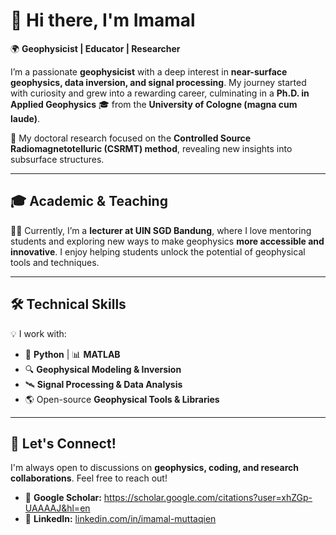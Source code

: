 # 👋 Hi there, I'm Imamal

🌍 **Geophysicist | Educator | Researcher**  

I’m a passionate **geophysicist** with a deep interest in **near-surface geophysics, data inversion, and signal processing**. My journey started with curiosity and grew into a rewarding career, culminating in a **Ph.D. in Applied Geophysics** 🎓 from the **University of Cologne (magna cum laude)**.  

🔬 My doctoral research focused on the **Controlled Source Radiomagnetotelluric (CSRMT) method**, revealing new insights into subsurface structures.  

---

## 🎓 Academic & Teaching  
👨‍🏫 Currently, I’m a **lecturer at UIN SGD Bandung**, where I love mentoring students and exploring new ways to make geophysics **more accessible and innovative**. I enjoy helping students unlock the potential of geophysical tools and techniques.  

---

## 🛠️ Technical Skills  
💡 I work with:  
- 🐍 **Python** | 📊 **MATLAB**  
- 🔍 **Geophysical Modeling & Inversion**  
- 🛰 **Signal Processing & Data Analysis**  
- 🌎 Open-source **Geophysical Tools & Libraries**  

---

## 🚀 Let's Connect!  
I'm always open to discussions on **geophysics, coding, and research collaborations**. Feel free to reach out!  

- 🔗 **Google Scholar:** https://scholar.google.com/citations?user=xhZGp-UAAAAJ&hl=en
- 💼 **LinkedIn:** [linkedin.com/in/imamal-muttaqien](https://www.linkedin.com/in/imamal-muttaqien/)  

